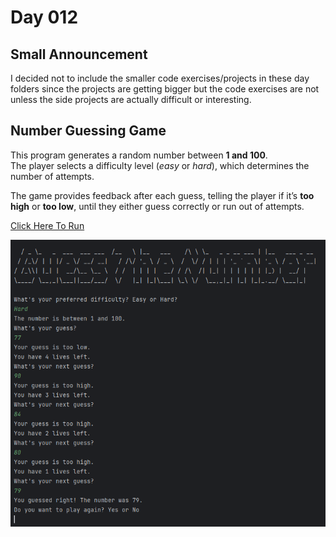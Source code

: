 # Day 012

## Small Announcement

I decided not to include the smaller code exercises/projects in these day folders since the projects are getting bigger but the code exercises are not unless the side projects are actually difficult or interesting. 
## Number Guessing Game  

This program generates a random number between **1 and 100**.  
The player selects a difficulty level (*easy* or *hard*), which determines the number of attempts.  

The game provides feedback after each guess, telling the player if it’s **too high** or **too low**, until they either guess correctly or run out of attempts.  

[Click Here To Run](https://www.programiz.com/online-compiler/2POD9hcKVlE98)

![Number Guessing Screenshot](images/numberGuessing.png)
